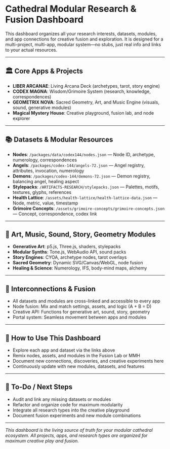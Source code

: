 # Cathedral Modular Research & Fusion Dashboard

This dashboard organizes all your research interests, datasets, modules, and app connections for creative fusion and exploration. It is designed for a multi-project, multi-app, modular system—no stubs, just real info and links to your actual resources.

---

## 🏛️ Core Apps & Projects

- **LIBER ARCANAE**: Living Arcana Deck (archetypes, tarot, story engine)
- **CODEX MAGNA**: Wisdom/Grimoire System (research, knowledge, correspondences)
- **GEOMETRIX NOVA**: Sacred Geometry, Art, and Music Engine (visuals, sound, generative modules)
- **Magical Mystery House**: Creative playground, fusion lab, and node explorer

---

## 📚 Datasets & Modular Resources

- **Nodes**: `/packages/data/codex144/nodes.json` — Node ID, archetype, numerology, correspondences
- **Angels**: `/packages/codex-144/angels-72.json` — Angel registry, attributes, invocation, numerology
- **Demons**: `/packages/codex-144/demons-72.json` — Demon registry, balancing angel, healing aspect
- **Stylepacks**: `/ARTIFACTS-RESEARCH/stylepacks.json` — Palettes, motifs, textures, glyphs, references
- **Health Lattice**: `/assets/health-lattice/health-lattice-data.json` — Node, metric, value, timestamp
- **Grimoire Concepts**: `/assets/grimoire-concepts/grimoire-concepts.json` — Concept, correspondence, codex link

---

## 🎨 Art, Music, Sound, Story, Geometry Modules

- **Generative Art**: p5.js, Three.js, shaders, stylepacks
- **Modular Synths**: Tone.js, WebAudio API, sound packs
- **Story Engines**: CYOA, archetype nodes, tarot overlays
- **Sacred Geometry**: Dynamic SVG/Canvas/WebGL, node fusion
- **Healing & Science**: Numerology, IFS, body-mind maps, alchemy

---

## 🔗 Interconnections & Fusion

- All datasets and modules are cross-linked and accessible to every app
- Node fusion: Mix and match settings, assets, and logic (A + B = D)
- Creative API: Functions for generative art, sound, story, geometry
- Portal system: Seamless movement between apps and modules

---

## 🧭 How to Use This Dashboard

- Explore each app and dataset via the links above
- Remix nodes, assets, and modules in the Fusion Lab or MMH
- Document new connections, discoveries, and creative experiments here
- Continuously update with new modules, datasets, and features

---

## 📂 To-Do / Next Steps

- Audit and link any missing datasets or modules
- Refactor and organize code for maximum modularity
- Integrate all research types into the creative playground
- Document fusion experiments and new module combinations

---

*This dashboard is the living source of truth for your modular cathedral ecosystem. All projects, apps, and research types are organized for maximum creative play and fusion.*
